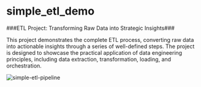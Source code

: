 # simple_etl_demo

###ETL Project: Transforming Raw Data into Strategic Insights### 

This project demonstrates the complete ETL process, converting raw data into actionable insights through a series of well-defined steps. The project is designed to showcase the practical application of data engineering principles, including data extraction, transformation, loading, and orchestration.



![simple-etl-pipeline](https://github.com/Chichi126/simple_etl_demo/assets/140970592/6100d4ee-e2ec-4472-9973-2945c0a8f8e7)


